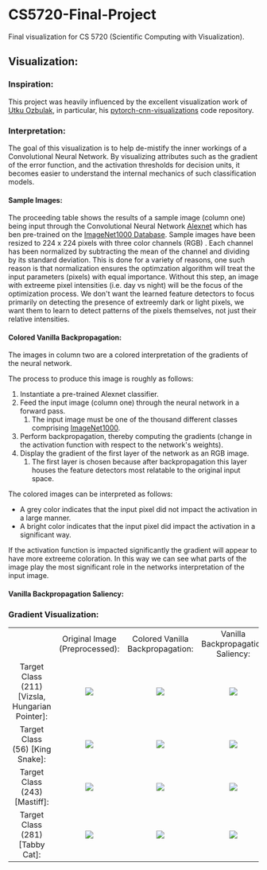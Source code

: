 # CS5720-Final-Project
Final visualization for CS 5720 (Scientific Computing with Visualization). 

## Visualization:

### Inspiration:

This project was heavily influenced by the excellent visualization work
of [Utku Ozbulak](github.com/utkuozbulak), in particular, his
[pytorch-cnn-visualizations](https://github.com/utkuozbulak/pytorch-cnn-visualizations)
code repository.

### Interpretation:

The goal of this visualization is to help de-mistify the inner workings
of a Convolutional Neural Network. By visualizing attributes such as the
gradient of the error function, and the activation thresholds for
decision units, it becomes easier to understand the internal mechanics
of such classification models.

#### Sample Images:
The proceeding table shows the results of a sample image (column one)
being input through the Convolutional Neural Network [Alexnet](https://papers.nips.cc/paper/4824-imagenet-classification-with-deep-convolutional-neural-networks.pdf)
which has ben pre-trained on the [ImageNet1000 Database](http://image-net.org/challenges/LSVRC/2014/browse-synsets).
Sample images have been resized to 224 x 224 pixels with three color channels (RGB)
. Each channel has been normalized by subtracting the mean of the channel and dividing by its standard deviation.
This is done for a variety of reasons, one such reason is that normalization
ensures the optimzation algorithm will treat the input parameters (pixels)
with equal importance. Without this step, an image with extreeme pixel
intensities (i.e. day vs night) will be the focus of the optimization process.
We don't want the learned feature detectors to focus primarily on
detecting the presence of extreemly dark or light pixels, we want them to
learn to detect patterns of the pixels themselves, not just their relative intensities.

#### Colored Vanilla Backpropagation:

The images in column two are a colored interpretation of the gradients of the neural network.

The process to produce this image is roughly as follows:
1. Instantiate a pre-trained Alexnet classifier.
2. Feed the input image (column one) through the neural network in a forward pass.
    1. The input image must be one of the thousand different classes comprising [ImageNet1000](http://image-net.org/challenges/LSVRC/2014/browse-synsets).
3. Perform backpropagation, thereby computing the gradients (change in the activation function with respect to the network's
weights).
4. Display the gradient of the first layer of the network as an RGB image.
    1. The first layer is chosen because after backpropagation this layer houses the feature detectors most relatable to the original input space.

The colored images can be interpreted as follows:
* A grey color indicates that the input pixel did not impact the activation in a large manner.
* A bright color indicates that the input pixel did impact the activation in a significant way.

If the activation function is impacted significantly the gradient will appear to have
more extreeme coloration. In this way we can see what parts of the image
play the most significant role in the networks interpretation of the
input image.

#### Vanilla Backpropagation Saliency:
<!--  Absolute value shows which parts are most important to error function. -->

### Gradient Visualization:
 <table border=0>
     <tbody>
     <tr>
         <td></td>
         <td align='center'>Original Image (Preprocessed):</td>
         <td align='center'>Colored Vanilla Backpropagation:</td>
         <td align='center'>Vanilla Backpropagation Saliency: </td>
         <td align='center'>Feature Detector Evolution:</td>
     </tr>
     <tr>
         <td width='19%' align='center'>Target Class (211) [Vizsla, Hungarian Pointer]:</td>
         <td width="20.25%" align='center'><img src="https://raw.githubusercontent.com/ccampell/CS5720-Final-Project/master/results/PyTorchCNNVisualizations/211/transformed_original.jpg"></td>
         <td width="20.25%" align='center'><img src="https://raw.githubusercontent.com/ccampell/CS5720-Final-Project/master/results/PyTorchCNNVisualizations/211/vanilla_bp_color.png"></td>
         <td width="20.25%" align='center'><img src="https://raw.githubusercontent.com/ccampell/CS5720-Final-Project/master/results/PyTorchCNNVisualizations/211/vanilla_bp_gray.png"></td>
         <td width="20.25%" align='center'><img src="https://raw.githubusercontent.com/ccampell/CS5720-Final-Project/gradient-optimization/results/PyTorchCNNVisualizations/211/anim/211.gif"></td>
     </tr>
     <tr>
         <td width='19%' align='center'>Target Class (56) [King Snake]:</td>
         <td width="20.25%" align='center'><img src="https://raw.githubusercontent.com/ccampell/CS5720-Final-Project/master/results/PyTorchCNNVisualizations/56/transformed_original.jpg"></td>
         <td width="20.25%" align='center'><img src="https://raw.githubusercontent.com/ccampell/CS5720-Final-Project/master/results/PyTorchCNNVisualizations/56/vanilla_bp_color.png"></td>
         <td width="20.25%" align='center'><img src="https://raw.githubusercontent.com/ccampell/CS5720-Final-Project/master/results/PyTorchCNNVisualizations/56/vanilla_bp_gray.png"></td>
         <td width="20.25%" align='center'><img src="https://raw.githubusercontent.com/ccampell/CS5720-Final-Project/gradient-optimization/results/PyTorchCNNVisualizations/56/anim/56.gif"></td>
     </tr>
     <tr>
         <td width='19%' align='center'>Target Class (243) [Mastiff]:</td>
         <td width="20.25%" align='center'><img src="https://raw.githubusercontent.com/ccampell/CS5720-Final-Project/master/results/PyTorchCNNVisualizations/243/transformed_original.jpg"></td>
         <td width="20.25%" align='center'><img src="https://raw.githubusercontent.com/ccampell/CS5720-Final-Project/master/results/PyTorchCNNVisualizations/243/vanilla_bp_color.png"></td>
         <td width="20.25%" align='center'><img src="https://raw.githubusercontent.com/ccampell/CS5720-Final-Project/master/results/PyTorchCNNVisualizations/243/vanilla_bp_gray.png"></td>
         <td width="20.25%" align='center'><img src="https://raw.githubusercontent.com/ccampell/CS5720-Final-Project/gradient-optimization/results/PyTorchCNNVisualizations/243/anim/243.gif"></td>
     </tr>
     <tr>
         <td width='19%' align='center'>Target Class (281) [Tabby Cat]:</td>
         <td width="20.25%" align='center'><img src="https://raw.githubusercontent.com/ccampell/CS5720-Final-Project/master/results/PyTorchCNNVisualizations/281/transformed_original.jpg"></td>
         <td width="20.25%" align='center'><img src="https://raw.githubusercontent.com/ccampell/CS5720-Final-Project/master/results/PyTorchCNNVisualizations/281/vanilla_bp_color.png"></td>
         <td width="20.25%" align='center'><img src="https://raw.githubusercontent.com/ccampell/CS5720-Final-Project/master/results/PyTorchCNNVisualizations/281/vanilla_bp_gray.png"></td>
         <td width="20.25%" align='center'><img src="https://raw.githubusercontent.com/ccampell/CS5720-Final-Project/gradient-optimization/results/PyTorchCNNVisualizations/281/anim/281.gif"></td>
     </tr>
     </tbody>
 </table>
